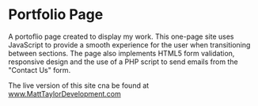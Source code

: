 # Portfolio Page

A portoflio page created to display my work. This one-page site uses JavaScript to provide a smooth experience for the user when transitioning between sections. The page also implements HTML5 form validation, responsive design and the use of a PHP script to send emails from the "Contact Us" form.

The live version of this site cna be found at www.MattTaylorDevelopment.com
